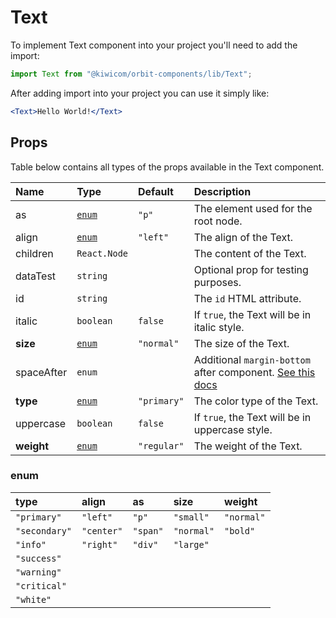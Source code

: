 # Text

To implement Text component into your project you'll need to add the import:

```jsx
import Text from "@kiwicom/orbit-components/lib/Text";
```

After adding import into your project you can use it simply like:

```jsx
<Text>Hello World!</Text>
```

## Props

Table below contains all types of the props available in the Text component.

| Name       | Type            | Default     | Description                                                                                                                                     |
| :--------- | :-------------- | :---------- | :---------------------------------------------------------------------------------------------------------------------------------------------- |
| as         | [`enum`](#enum) | `"p"`       | The element used for the root node.                                                                                                             |
| align      | [`enum`](#enum) | `"left"`    | The align of the Text.                                                                                                                          |
| children   | `React.Node`    |             | The content of the Text.                                                                                                                        |
| dataTest   | `string`        |             | Optional prop for testing purposes.                                                                                                             |
| id         | `string`        |             | The `id` HTML attribute.                                                                                                                        |
| italic     | `boolean`       | `false`     | If `true`, the Text will be in italic style.                                                                                                    |
| **size**   | [`enum`](#enum) | `"normal"`  | The size of the Text.                                                                                                                           |
| spaceAfter | `enum`          |             | Additional `margin-bottom` after component. [See this docs](https://github.com/kiwicom/orbit-components/tree/master/src/common/getSpacingToken) |
| **type**   | [`enum`](#enum) | `"primary"` | The color type of the Text.                                                                                                                     |
| uppercase  | `boolean`       | `false`     | If `true`, the Text will be in uppercase style.                                                                                                 |
| **weight** | [`enum`](#enum) | `"regular"` | The weight of the Text.                                                                                                                         |

### enum

| type          | align      | as       | size       | weight     |
| :------------ | :--------- | :------- | :--------- | :--------- |
| `"primary"`   | `"left"`   | `"p"`    | `"small"`  | `"normal"` |
| `"secondary"` | `"center"` | `"span"` | `"normal"` | `"bold"`   |
| `"info"`      | `"right"`  | `"div"`  | `"large"`  |            |
| `"success"`   |            |          |            |            |
| `"warning"`   |            |          |            |            |
| `"critical"`  |            |          |            |            |
| `"white"`     |            |          |            |            |
